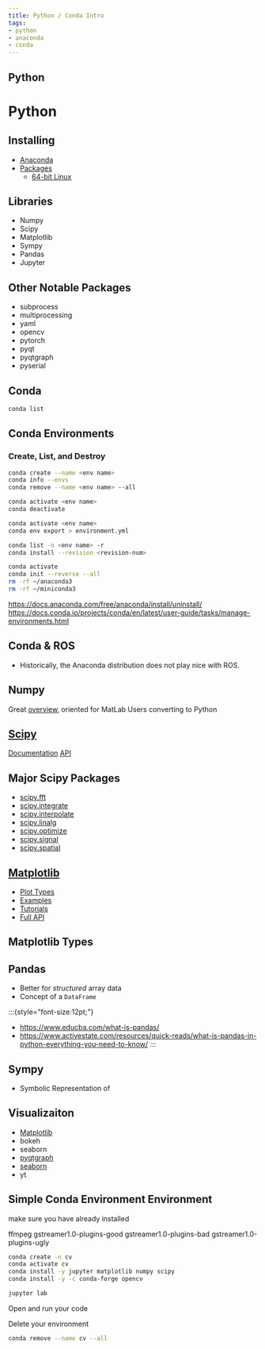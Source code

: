 ```yaml
---
title: Python / Conda Intro
tags:
- python
- anaconda
- conda
---
```


## Python

# Python

## Installing

- [Anaconda](https://www.anaconda.com/products/distribution)
- [Packages](https://docs.anaconda.com/anaconda/packages/pkg-docs/)
    - [64-bit Linux](https://docs.anaconda.com/anaconda/packages/py3.10_linux-64/)

## Libraries

- Numpy
- Scipy
- Matplotlib
- Sympy
- Pandas
- Jupyter

## Other Notable Packages

- subprocess
- multiprocessing
- yaml
- opencv
- pytorch
- pyqt
- pyqtgraph
- pyserial

<!--
## Other Packages / Libraries

:::{style="font-size:12pt;"}
:::columns
:::column

- subprocess
- multiprocessing
- argcomplete
- anyqt
- asyncio
- [bokeh](https://docs.bokeh.org/en/latest/)
- yaml / pyyaml
- cudatoolkit
- cudnn
- cvxopt
- cython
- [dask](https://dask.org)
- django
- fftw
- fuel
- geos / shapely
- git
- gitpython
- graphviz
- imageio
- imagesize
- ipython
- jinja
- json5
- jupyter notebook  / [jupyterlab](https://jupyterlab.readthedocs.io/en/stable/)
- matplotlib
- mkl_fft
- [cupy](https://numfocus.org/project/cupy)
- opencv
- paramiko
- pillow
- pip
- plotly
- psutil
- pydot /pydotplus/graphviz/python-graphviz
- pyopengl
- pyqt / qt / qtpy
- pyserial
- pytest
- python-slugify
- pytorch
- pytz
- pywget / wget
- re / regex
- requests & beautifulsoup
- [scikit-image](https://scikit-image.org/) / [scikit-learn](https://scikit-learn.org/stable/)
- setuptools
- sphinx
- spyder
- sympy
- tensorflow
- theano
- [yt](https://yt-project.org/)

<https://docs.anaconda.com/anaconda/packages/py3.10_linux-64/>

-->

## Conda

```bash
conda list
```

## Conda Environments

### Create, List, and Destroy

```bash
conda create --name <env name>
conda info --envs
conda remove --name <env name> --all
```

```bash
conda activate <env name>
conda deactivate
```

```bash
conda activate <env name>
conda env export > environment.yml
```

```bash
conda list -n <env name> -r
conda install --revision <revision-num>
```

```bash
conda activate
conda init --reverse --all
rm -rf ~/anaconda3
rm -rf ~/miniconda3
```

<https://docs.anaconda.com/free/anaconda/install/uninstall/>
<https://docs.conda.io/projects/conda/en/latest/user-guide/tasks/manage-environments.html>

## Conda & ROS

- Historically, the Anaconda distribution does not play nice with ROS.

## Numpy

Great [overview](https://numpy.org/doc/stable/user/numpy-for-matlab-users.html), oriented for MatLab Users converting to Python

## [Scipy](https://scipy.org/)

[Documentation](https://docs.scipy.org/doc/scipy/)
[API](https://docs.scipy.org/doc/scipy/reference/index.html#scipy-api)

## Major Scipy Packages

- [scipy.fft](https://docs.scipy.org/doc/scipy/reference/fft.html)
- [scipy.integrate](https://docs.scipy.org/doc/scipy/reference/integrate.html)
- [scipy.interpolate](https://docs.scipy.org/doc/scipy/reference/interpolate.html)
- [scipy.linalg](https://docs.scipy.org/doc/scipy/reference/linalg.html)
- [scipy.optimize](https://docs.scipy.org/doc/scipy/reference/optimize.html)
- [scipy.signal](https://docs.scipy.org/doc/scipy/reference/signal.html)
- [scipy.spatial](https://docs.scipy.org/doc/scipy/reference/spatial.html)

## [Matplotlib](https://matplotlib.org/)

- [Plot Types](https://matplotlib.org/stable/plot_types/index)
- [Examples](https://matplotlib.org/stable/gallery/index)
- [Tutorials](https://matplotlib.org/stable/tutorials/index)
- [Full API](https://matplotlib.org/stable/api/index)

## Matplotlib Types

## Pandas

- Better for *structured* array data
- Concept of a ```DataFrame```

:::{style="font-size:12pt;"}

- <https://www.educba.com/what-is-pandas/>
- <https://www.activestate.com/resources/quick-reads/what-is-pandas-in-python-everything-you-need-to-know/>
:::

## Sympy

- Symbolic Representation of

## Visualizaiton

- [Matplotlib](https://matplotlib.org/)
- bokeh
- seaborn
- [pyqtgraph](https://www.pyqtgraph.org/)
- [seaborn](https://seaborn.pydata.org/)
- yt


## Simple Conda Environment Environment

make sure you have already installed

ffmpeg gstreamer1.0-plugins-good gstreamer1.0-plugins-bad gstreamer1.0-plugins-ugly

```bash
conda create -n cv
conda activate cv
conda install -y jupyter matplotlib numpy scipy
conda install -y -c conda-forge opencv
```

```bash
jupyter lab
```

Open and run your code

Delete your environment

```bash
conda remove --name cv --all
```